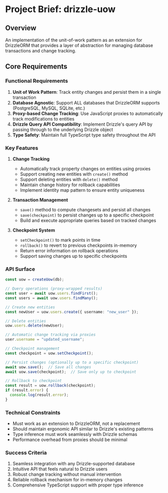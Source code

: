 # Project Brief: drizzle-uow

## Overview
An implementation of the unit-of-work pattern as an extension for DrizzleORM that provides a layer of abstraction for managing database transactions and change tracking.

## Core Requirements

### Functional Requirements
1. **Unit of Work Pattern**: Track entity changes and persist them in a single transaction
2. **Database Agnostic**: Support ALL databases that DrizzleORM supports (PostgreSQL, MySQL, SQLite, etc.)
3. **Proxy-based Change Tracking**: Use JavaScript proxies to automatically track modifications to entities
4. **Drizzle Query API Compatibility**: Implement Drizzle's query API by passing through to the underlying Drizzle object
5. **Type Safety**: Maintain full TypeScript type safety throughout the API

### Key Features
1. **Change Tracking**
   - Automatically track property changes on entities using proxies
   - Support creating new entities with `create()` method
   - Support deleting entities with `delete()` method
   - Maintain change history for rollback capabilities
   - Implement identity map pattern to ensure entity uniqueness

2. **Transaction Management**
   - `save()` method to compute changesets and persist all changes
   - `save(checkpoint)` to persist changes up to a specific checkpoint
   - Build and execute appropriate queries based on tracked changes

3. **Checkpoint System**
   - `setCheckpoint()` to mark points in time
   - `rollback()` to revert to previous checkpoints in-memory
   - Return error information on rollback operations
   - Support saving changes up to specific checkpoints

### API Surface
```typescript
const uow = createUow(db);

// Query operations (proxy-wrapped results)
const user = await uow.users.findFirst();
const users = await uow.users.findMany();

// Create new entities
const newUser = uow.users.create({ username: "new_user" });

// Delete entities
uow.users.delete(newUser);

// Automatic change tracking via proxies
user.username = "updated_username";

// Checkpoint management
const checkpoint = uow.setCheckpoint();

// Persist changes (optionally up to a specific checkpoint)
await uow.save();  // Save all changes
await uow.save(checkpoint);  // Save only up to checkpoint

// Rollback to checkpoint
const result = uow.rollback(checkpoint);
if (result.error) {
  console.log(result.error);
}
```

### Technical Constraints
- Must work as an extension to DrizzleORM, not a replacement
- Should maintain ergonomic API similar to Drizzle's existing patterns
- Type inference must work seamlessly with Drizzle schemas
- Performance overhead from proxies should be minimal

### Success Criteria
1. Seamless integration with any Drizzle-supported database
2. Intuitive API that feels natural to Drizzle users
3. Robust change tracking without manual intervention
4. Reliable rollback mechanism for in-memory changes
5. Comprehensive TypeScript support with proper type inference
